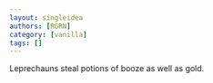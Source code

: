 ```yaml
---
layout: singleidea
authors: [RGRN]
category: [vanilla]
tags: []
---
```

Leprechauns steal potions of booze as well as gold.
